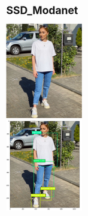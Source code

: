 # SSD_Modanet

<img src="https://github.com/BlackeWhite/SSD_Modanet/blob/master/Examples/2020-06-23_17-31-49_UTC.jpg" width="40%" style="display: table;">
<img src="https://github.com/BlackeWhite/SSD_Modanet/blob/master/Examples/Cattura.PNG" width="40%" clear: both;>
